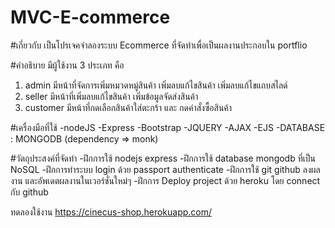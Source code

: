 # MVC-E-commerce

#เกี่ยวกับ 
เป็นโปรเจคจำลองระบบ Ecommerce ที่จัดทำเพื่อเป็นผลงานประกอบใน portflio

#คำอธิบาย
มีผู้ใช้งาน 3 ประเภท คือ
1. admin มีหน้าที่จัดการเพิ่มหมวดหมู่สินค้า เพิ่มลบแก้ไขสินค้า เพิ่มลบแก้ไขแถบสไลด์
2. seller มีหน้าที่เพิ่มลบแก้ไขสินค้า เพิ่มข้อมูลจัดส่งสินค้า
3. customer มีหน้าที่กดเลือกสินค้าใส่ตะกร้า และ กดคำสั่งซื้อสินค้า


#เครื่องมือที่ใช้ 
-nodeJS 
-Express 
-Bootstrap 
-JQUERY 
-AJAX
-EJS 
-DATABASE : MONGODB (dependency => monk)

#วัตถุประสงค์ที่จัดทำ 
-ฝึกการใช้ nodejs express 
-ฝึกการใช้ database mongodb ที่เป็น NoSQL 
-ฝึกการทำระบบ login ด้วย passport authenticate 
-ฝึกการใช้ git github ลงผลงาน และอัพเดตผลงานในเวอร์ชั่นใหม่ๆ 
-ฝึกการ Deploy project ด้วย heroku โดย connect กับ github

ทดลองใช้งาน https://cinecus-shop.herokuapp.com/
